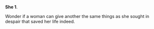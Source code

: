 **She 1**.

Wonder if a woman can give another the same things as she sought in despair that saved her life indeed.
